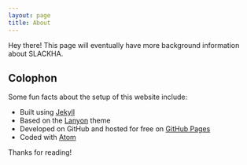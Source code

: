 ```yaml
---
layout: page
title: About
---
```


<p class="message">
  Hey there! This page will eventually have more background information about SLACKHA.
</p>

## Colophon

Some fun facts about the setup of this website include:

 * Built using [Jekyll](http://jekyllrb.com)
 * Based on the [Lanyon](http://lanyon.getpoole.com) theme
 * Developed on GitHub and hosted for free on [GitHub Pages](https://pages.github.com)
 * Coded with [Atom](http://sublimetext.com)

Thanks for reading!
